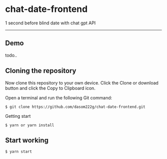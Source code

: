 # chat-date-frontend

1 second before blind date with chat gpt API

---

## Demo

todo..

## Cloning the repository

Now clone this repository to your own device. Click the Clone or download button and click the Copy to Clipboard icon.

Open a terminal and run the following Git command:

    $ git clone https://github.com/dasom222g/chat-date-frontend.git

Getting start

    $ yarn or yarn install

## Start working

    $ yarn start

